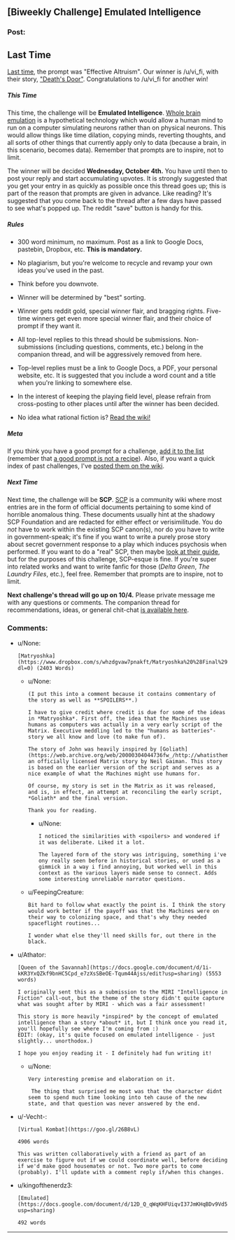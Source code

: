 ## [Biweekly Challenge] Emulated Intelligence

### Post:

## Last Time

[Last time](https://www.reddit.com/r/rational/comments/6xj599/biweekly_challenge_effective_altruism/), the prompt was "Effective Altruism". Our winner is /u/vi_fi, with their story, ["Death's Door"](https://www.reddit.com/r/rational/comments/6xj599/biweekly_challenge_effective_altruism/dmhplhw/). Congratulations to /u/vi_fi for another win!

##### This Time

This time, the challenge will be **Emulated Intelligence**. [Whole brain emulation](https://en.wikipedia.org/wiki/Mind_uploading) is a hypothetical technology which would allow a human mind to run on a computer simulating neurons rather than on physical neurons. This would allow things like time dilation, copying minds, reverting thoughts, and all sorts of other things that currently apply only to data (because a brain, in this scenario, becomes data). Remember that prompts are to inspire, not to limit.

The winner will be decided **Wednesday, October 4th.** You have until then to post your reply and start accumulating upvotes. It is strongly suggested that you get your entry in as quickly as possible once this thread goes up; this is part of the reason that prompts are given in advance. Like reading? It's suggested that you come back to the thread after a few days have passed to see what's popped up. The reddit "save" button is handy for this.

##### Rules

* 300 word minimum, no maximum. Post as a link to Google Docs, pastebin, Dropbox, etc. **This is mandatory.**

* No plagiarism, but you're welcome to recycle and revamp your own ideas you've used in the past.

* Think before you downvote.

* Winner will be determined by "best" sorting.

* Winner gets reddit gold, special winner flair, and bragging rights. Five-time winners get even more special winner flair, and their choice of prompt if they want it.

* All top-level replies to this thread should be submissions. Non-submissions (including questions, comments, etc.) belong in the companion thread, and will be aggressively removed from here.

* Top-level replies must be a link to Google Docs, a PDF, your personal website, etc. It is suggested that you include a word count and a title when you're linking to somewhere else.

* In the interest of keeping the playing field level, please refrain from cross-posting to other places until after the winner has been decided.

* No idea what rational fiction is? [Read the wiki!](http://www.reddit.com/r/rational/wiki/index)

##### Meta

If you think you have a good prompt for a challenge, [add it to the list](https://docs.google.com/spreadsheets/d/1B6HaZc8FYkr6l6Q4cwBc9_-Yq1g0f_HmdHK5L1tbEbA/edit?usp=sharing) (remember that [a good prompt is not a recipe](http://www.reddit.com/r/WritingPrompts/wiki/prompts?src=RECIPE)). Also, if you want a quick index of past challenges, I've [posted them on the wiki](https://www.reddit.com/r/rational/wiki/weeklychallenge).

##### Next Time

Next time, the challenge will be **SCP**. [SCP](http://www.scp-wiki.net/) is a community wiki where most entries are in the form of official documents pertaining to some kind of horrible anomalous thing. These documents usually hint at the shadowy SCP Foundation and are redacted for either effect or verisimilitude. You do *not* have to work within the existing SCP canon(s), nor do you have to write in government-speak; it's fine if you want to write a purely prose story about secret government response to a play which induces psychosis when performed. If you want to do a "real" SCP, then maybe [look at their guide](http://www.scp-wiki.net/guide-hub), but for the purposes of this challenge, SCP-esque is fine. If you're super into related works and want to write fanfic for those (*Delta Green*, *The Laundry Files*, etc.), feel free. Remember that prompts are to inspire, not to limit.

**Next challenge's thread will go up on 10/4.** Please private message me with any questions or comments. The companion thread for recommendations, ideas, or general chit-chat [is available here](https://www.reddit.com/r/rational/comments/71kgso/challenge_companion_emulated_intelligence/).

### Comments:

- u/None:
  ```
  [Matryoshka](https://www.dropbox.com/s/whzdgvaw7pnakft/Matryoshka%20%28Final%29.odt?dl=0) (2403 Words)
  ```

  - u/None:
    ```
    (I put this into a comment because it contains commentary of the story as well as **SPOILERS**.)

    I have to give credit where credit is due for some of the ideas in *Matryoshka*. First off, the idea that the Machines use humans as computers was actually in a very early script of the Matrix. Executive meddling led to the "humans as batteries"-story we all know and love (to make fun of).

    The story of John was heavily inspired by [Goliath](https://web.archive.org/web/20000304044736fw_/http://whatisthematrix.com:80/cmp/neil_g.html), an officially licensed Matrix story by Neil Gaiman. This story is based on the earlier version of the script and serves as a nice example of what the Machines might use humans for.

    Of course, my story is set in the Matrix as it was released, and is, in effect, an attempt at reconciling the early script, *Goliath* and the final version.

    Thank you for reading.
    ```

    - u/None:
      ```
      I noticed the similarities with <spoilers> and wondered if it was deliberate. Liked it a lot. 

      The layered form of the story was intriguing, something i've ony really seen before in historical stories, or used as a gimmick in a way i find annoying, but worked well in this context as the various layers made sense to connect. Adds some interesting unreliable narrator questions.
      ```

  - u/FeepingCreature:
    ```
    Bit hard to follow what exactly the point is. I think the story would work better if the payoff was that the Machines were on their way to colonizing space, and that's why they needed spaceflight routines...

    I wonder what else they'll need skills for, out there in the black.
    ```

- u/Athator:
  ```
  [Queen of the Savannah](https://docs.google.com/document/d/1i-kKR3YxQZkf9bnHC5Cpd_e7zXsSBeOE-Tqum44Ajss/edit?usp=sharing) (5553 words)

  I originally sent this as a submission to the MIRI "Intelligence in Fiction" call-out, but the theme of the story didn't quite capture what was sought after by MIRI - which was a fair assessment!

  This story is more heavily *inspired* by the concept of emulated intelligence than a story *about* it, but I think once you read it, you'll hopefully see where I'm coming from :) 
  EDIT: (okay, it's quite focused on emulated intelligence - just slightly... unorthodox.)

  I hope you enjoy reading it - I definitely had fun writing it!
  ```

  - u/None:
    ```
    Very interesting premise and elaboration on it.

     The thing that surprised me most was that the character didnt seem to spend much time looking into teh cause of the new state, and that question was never answered by the end.
    ```

- u/-Vecht-:
  ```
  [Virtual Kombat](https://goo.gl/26B8vL)

  4906 words

  This was written collaboratively with a friend as part of an exercise to figure out if we could coordinate well, before deciding if we'd make good housemates or not. Two more parts to come (probably). I'll update with a comment reply if/when this changes.
  ```

- u/kingofthenerdz3:
  ```
  [Emulated](https://docs.google.com/document/d/12D_Q_qWqKHFUiqvI37JmKHqBDv9Vd5c8B0G7oo82XjA/edit?usp=sharing)

  492 words
  ```

---

